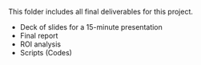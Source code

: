 This folder includes all final deliverables for this project.

- Deck of slides for a 15-minute presentation
- Final report
- ROI analysis
- Scripts (Codes)

